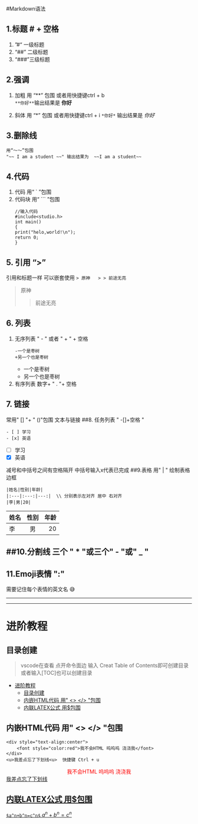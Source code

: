#Markdown语法
## 1.标题 # + 空格
1.  ”#“ 一级标题 
2.  “##” 二级标题
3.  “###”三级标题
   
## 2.强调 
1. 加粗 用 “**” 包围 或者用快捷键ctrl + b  
    `**你好**`输出结果是 **你好**

2. 斜体 用 “*” 包围  或者用快捷键ctrl + i
    `*你好*` 输出结果是 *你好*
## 3.删除线 
    用“～～”包围
    "~~ I am a student ~~" 输出结果为  ~~I am a student~~
    
## 4.代码 
1. 代码  用“ ` ”包围
2. 代码块 用“ ``` ”包围
    ```dotnetcli
    //输入代码
    #include<studio.h>
    int main()
    {
    print("helo,world!\n");
    return 0;
    }
    ```
## 5. 引用 “>”
引用和标题一样 可以嵌套使用
    ```
    > 原神  
    > > 前途无亮
    ```
 > 原神
 > > 前途无亮
    
## 6. 列表
1. 无序列表 " - " 或者 " + " + 空格
    ```
    -一个是枣树 
    +另一个也是枣树
    ```
   - 一个是枣树
   + 另一个也是枣树
2. 有序列表 数字+ " . "+ 空格
## 7. 链接
常用" [] "+ " ()"包围 文本与链接
##8. 任务列表 " -[]+空格 "
```
- [ ] 学习
- [x] 英语
```
 - [ ] 学习
 - [x] 英语

减号和中括号之间有空格隔开  中括号输入x代表已完成
##9.表格 用" | " 绘制表格边框
```
|姓名|性别|年龄|
|:---|:---:|---:|  \\ 分别表示左对齐 居中 右对齐
|李|男|20|
```
|姓名|性别|年龄|
|:---|:---:|---:|  
|李|男|20|


##10.分割线 三个 " * "或三个" - "或" _ "
---
## 11.Emoji表情 ":"
需要记住每个表情的英文名
:sweat_smile:

---
---

# 进阶教程
## 目录创建
>vscode在查看 点开命令面边 输入 Creat Table of Contents即可创建目录
>或者输入[TOC]也可以创建目录
- [进阶教程](#进阶教程)
  - [目录创建](#目录创建)
  - [内嵌HTML代码 用" \<\> \</\> "包围](#内嵌html代码-用---包围)
  - [内联LATEX公式 用$包围](#内联latex公式-用包围)
## 内嵌HTML代码 用" <> </> "包围
```
<div style="text-align:center">
    <font style="color:red">我不会HTML 呜呜呜 浇浇我</font>
</div>
<u>我差点忘了下划线<u>  快捷键 Ctrl + u

```

<div style="text-align:center">
    <font style="color:red">我不会HTML 呜呜呜 浇浇我</font>
</div>
<u>我差点忘了下划线<u>

## 内联LATEX公式 用$包围
`$a^n+b^n=c^n$`
$a^n+b^n=c^n$